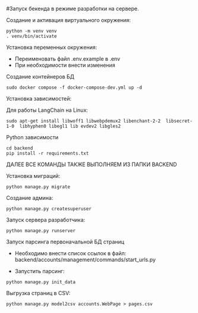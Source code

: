 #Запуск бекенда в режиме разработки на сервере.

Создание и активация виртуального окружения:
```
python -m venv venv
. venv/bin/activate
```

Установка переменных окружения:
- Переименовать файл .env.example в .env
- При необходимости внести изменения

Создание контейнеров БД
```
sudo docker compose -f docker-compose-dev.yml up -d
```

Установка зависимостей:

Для работы LangChain на Linux:
```
sudo apt-get install libwoff1 libwebpdemux2 libenchant-2-2  libsecret-1-0  libhyphen0 libegl1 lib evdev2 libgles2 
```

Python зависимости
```
cd backend
pip install -r requirements.txt

```
ДАЛЕЕ ВСЕ КОМАНДЫ ТАКЖЕ ВЫПОЛНЯЕМ ИЗ ПАПКИ BACKEND

Установка миграций:
```
python manage.py migrate
```

Создание админа:
```
python manage.py createsuperuser
```

Запуск сервера разработчика:
```
python manage.py runserver
```

Запуск парсинга первоначальной БД страниц
- Необходимо внести список ссылок в файл: backend/accounts/management/commands/start_urls.py

- Запустить парсинг:
```
python manage.py init_data
```

Выгрузка страниц в CSV:
```
python manage.py model2csv accounts.WebPage > pages.csv
```

